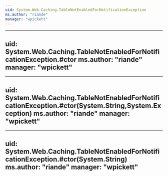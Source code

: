 ```yaml
---
uid: System.Web.Caching.TableNotEnabledForNotificationException
ms.author: "riande"
manager: "wpickett"
---
```


---
uid: System.Web.Caching.TableNotEnabledForNotificationException.#ctor
ms.author: "riande"
manager: "wpickett"
---

---
uid: System.Web.Caching.TableNotEnabledForNotificationException.#ctor(System.String,System.Exception)
ms.author: "riande"
manager: "wpickett"
---

---
uid: System.Web.Caching.TableNotEnabledForNotificationException.#ctor(System.String)
ms.author: "riande"
manager: "wpickett"
---
